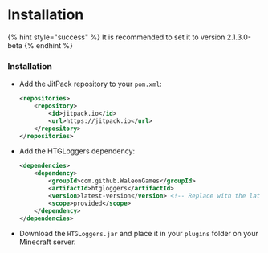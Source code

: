 # Installation

{% hint style="success" %}
It is recommended to set it to version 2.1.3.0-beta&#x20;
{% endhint %}

### Installation

*   Add the JitPack repository to your `pom.xml`:

    ```xml
    <repositories>
        <repository>
            <id>jitpack.io</id>
            <url>https://jitpack.io</url>
        </repository>
    </repositories>
    ```
*   Add the HTGLoggers dependency:

    ```xml
    <dependencies>
        <dependency>
            <groupId>com.github.WaleonGames</groupId>
            <artifactId>htgloggers</artifactId>
            <version>latest-version</version> <!-- Replace with the latest version -->
            <scope>provided</scope>
        </dependency>
    </dependencies>
    ```
* Download the `HTGLoggers.jar` and place it in your `plugins` folder on your Minecraft server.

<figure><img src="https://jitpack.io/v/WaleonGames/htgloggers.svg" alt=""><figcaption></figcaption></figure>
